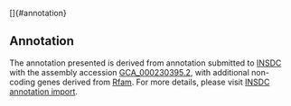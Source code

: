 []{#annotation}

Annotation
----------

The annotation presented is derived from annotation submitted to
[INSDC](http://www.insdc.org) with the assembly accession
[GCA\_000230395.2](http://www.ebi.ac.uk/ena/data/view/GCA_000230395.2),
with additional non-coding genes derived from
[Rfam](http://rfam.xfam.org/). For more details, please visit [INSDC
annotation
import](http://ensemblgenomes.org/info/data/insdc_annotation).
